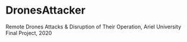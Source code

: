 # DronesAttacker
Remote Drones Attacks &amp; Disruption of Their Operation, Ariel University Final Project, 2020

